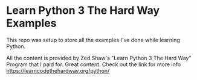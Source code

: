 # Learn Python 3 The Hard Way Examples

This repo was setup to store all the examples I've done while learning Python.

All the content is provided by Zed Shaw's "Learn Python 3 The Hard Way" Program that I paid for. Great content. Check out the link for more info
https://learncodethehardway.org/python/
